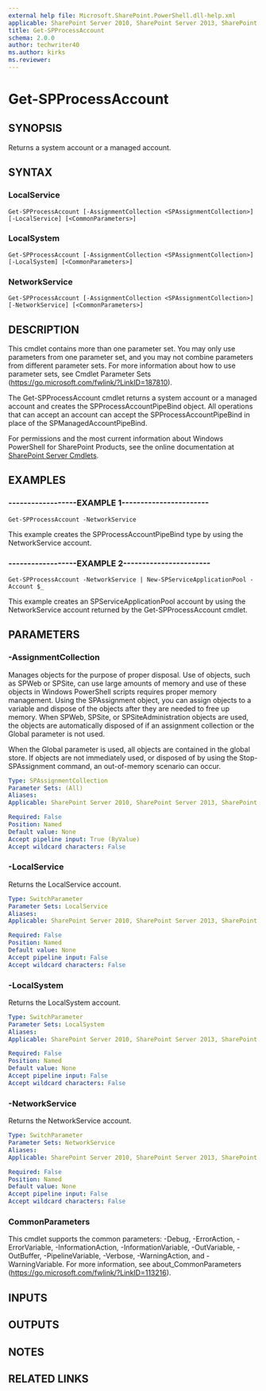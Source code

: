 ```yaml
---
external help file: Microsoft.SharePoint.PowerShell.dll-help.xml
applicable: SharePoint Server 2010, SharePoint Server 2013, SharePoint Server 2016, SharePoint Server 2019
title: Get-SPProcessAccount
schema: 2.0.0
author: techwriter40
ms.author: kirks
ms.reviewer:
---
```


# Get-SPProcessAccount

## SYNOPSIS

Returns a system account or a managed account.



## SYNTAX

### LocalService
```
Get-SPProcessAccount [-AssignmentCollection <SPAssignmentCollection>] [-LocalService] [<CommonParameters>]
```

### LocalSystem
```
Get-SPProcessAccount [-AssignmentCollection <SPAssignmentCollection>] [-LocalSystem] [<CommonParameters>]
```

### NetworkService
```
Get-SPProcessAccount [-AssignmentCollection <SPAssignmentCollection>] [-NetworkService] [<CommonParameters>]
```

## DESCRIPTION
This cmdlet contains more than one parameter set.
You may only use parameters from one parameter set, and you may not combine parameters from different parameter sets.
For more information about how to use parameter sets, see Cmdlet Parameter Sets (https://go.microsoft.com/fwlink/?LinkID=187810).

The Get-SPProcessAccount cmdlet returns a system account or a managed account and creates the SPProcessAccountPipeBind object.
All operations that can accept an account can accept the SPProcessAccountPipeBind in place of the SPManagedAccountPipeBind.

For permissions and the most current information about Windows PowerShell for SharePoint Products, see the online documentation at [SharePoint Server Cmdlets](https://docs.microsoft.com/powershell/sharepoint/sharepoint-server/sharepoint-server-cmdlets).

## EXAMPLES

### ------------------EXAMPLE 1----------------------- 
```
Get-SPProcessAccount -NetworkService
```

This example creates the SPProcessAccountPipeBind type by using the NetworkService account.

### ------------------EXAMPLE 2----------------------- 
```
Get-SPProcessAccount -NetworkService | New-SPServiceApplicationPool -Account $_
```

This example creates an SPServiceApplicationPool account by using the NetworkService account returned by the Get-SPProcessAccount cmdlet.

## PARAMETERS

### -AssignmentCollection
Manages objects for the purpose of proper disposal.
Use of objects, such as SPWeb or SPSite, can use large amounts of memory and use of these objects in Windows PowerShell scripts requires proper memory management.
Using the SPAssignment object, you can assign objects to a variable and dispose of the objects after they are needed to free up memory.
When SPWeb, SPSite, or SPSiteAdministration objects are used, the objects are automatically disposed of if an assignment collection or the Global parameter is not used.

When the Global parameter is used, all objects are contained in the global store.
If objects are not immediately used, or disposed of by using the Stop-SPAssignment command, an out-of-memory scenario can occur.

```yaml
Type: SPAssignmentCollection
Parameter Sets: (All)
Aliases: 
Applicable: SharePoint Server 2010, SharePoint Server 2013, SharePoint Server 2016, SharePoint Server 2019

Required: False
Position: Named
Default value: None
Accept pipeline input: True (ByValue)
Accept wildcard characters: False
```

### -LocalService
Returns the LocalService account.

```yaml
Type: SwitchParameter
Parameter Sets: LocalService
Aliases: 
Applicable: SharePoint Server 2010, SharePoint Server 2013, SharePoint Server 2016, SharePoint Server 2019

Required: False
Position: Named
Default value: None
Accept pipeline input: False
Accept wildcard characters: False
```

### -LocalSystem
Returns the LocalSystem account.

```yaml
Type: SwitchParameter
Parameter Sets: LocalSystem
Aliases: 
Applicable: SharePoint Server 2010, SharePoint Server 2013, SharePoint Server 2016, SharePoint Server 2019

Required: False
Position: Named
Default value: None
Accept pipeline input: False
Accept wildcard characters: False
```

### -NetworkService
Returns the NetworkService account.

```yaml
Type: SwitchParameter
Parameter Sets: NetworkService
Aliases: 
Applicable: SharePoint Server 2010, SharePoint Server 2013, SharePoint Server 2016, SharePoint Server 2019

Required: False
Position: Named
Default value: None
Accept pipeline input: False
Accept wildcard characters: False
```

### CommonParameters
This cmdlet supports the common parameters: -Debug, -ErrorAction, -ErrorVariable, -InformationAction, -InformationVariable, -OutVariable, -OutBuffer, -PipelineVariable, -Verbose, -WarningAction, and -WarningVariable. For more information, see about_CommonParameters (https://go.microsoft.com/fwlink/?LinkID=113216).

## INPUTS

## OUTPUTS

## NOTES

## RELATED LINKS


